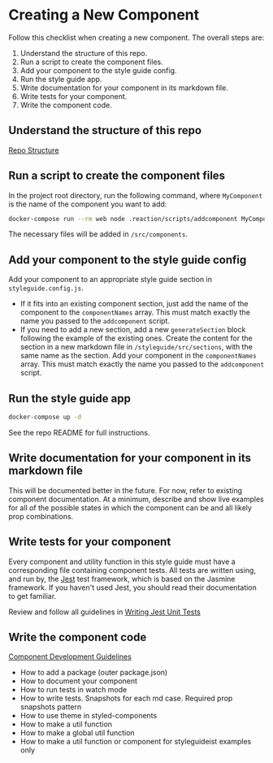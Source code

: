 # Creating a New Component

Follow this checklist when creating a new component. The overall steps are:

1. Understand the structure of this repo.
2. Run a script to create the component files.
3. Add your component to the style guide config.
4. Run the style guide app.
5. Write documentation for your component in its markdown file.
6. Write tests for your component.
7. Write the component code.

## Understand the structure of this repo

[Repo Structure](./repo-structure.md)

## Run a script to create the component files

In the project root directory, run the following command, where `MyComponent` is the name of the component you want to add:

```bash
docker-compose run --rm web node .reaction/scripts/addcomponent MyComponent
```

The necessary files will be added in `/src/components`.

## Add your component to the style guide config

Add your component to an appropriate style guide section in `styleguide.config.js`.

- If it fits into an existing component section, just add the name of the component to the `componentNames` array. This must match exactly the name you passed to the `addcomponent` script.
- If you need to add a new section, add a new `generateSection` block following the example of the existing ones. Create the content for the section in a new markdown file in `/styleguide/src/sections`, with the same name as the section. Add your component in the `componentNames` array. This must match exactly the name you passed to the `addcomponent` script.

## Run the style guide app

```bash
docker-compose up -d
```

See the repo README for full instructions.

## Write documentation for your component in its markdown file

This will be documented better in the future. For now, refer to existing component documentation. At a minimum, describe and show live examples for all of the possible states in which the component can be and all likely prop combinations.

## Write tests for your component

Every component and utility function in this style guide must have a corresponding file containing component tests. All tests are written using, and run by, the [Jest](https://facebook.github.io/jest/) test framework, which is based on the Jasmine framework. If you haven't used Jest, you should read their documentation to get familiar.

Review and follow all guidelines in [Writing Jest Unit Tests](https://docs.reactioncommerce.com/reaction-docs/master/writing-jest-unit-tests)

## Write the component code

[Component Development Guidelines](./component-development-guidelines.md)

- How to add a package (outer package.json)
- How to document your component
- How to run tests in watch mode
- How to write tests. Snapshots for each md case. Required prop snapshots pattern
- How to use theme in styled-components
- How to make a util function
- How to make a global util function
- How to make a util function or component for styleguideist examples only
